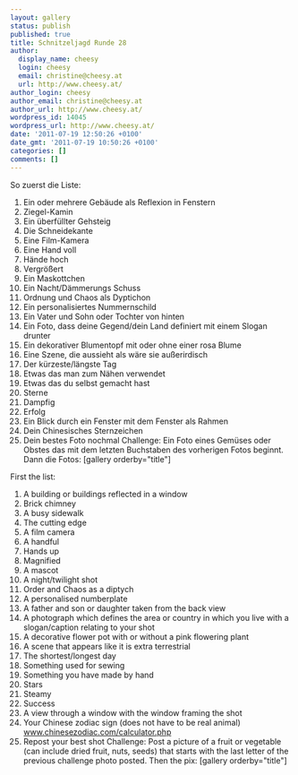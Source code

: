 ```yaml
---
layout: gallery
status: publish
published: true
title: Schnitzeljagd Runde 28
author:
  display_name: cheesy
  login: cheesy
  email: christine@cheesy.at
  url: http://www.cheesy.at/
author_login: cheesy
author_email: christine@cheesy.at
author_url: http://www.cheesy.at/
wordpress_id: 14045
wordpress_url: http://www.cheesy.at/
date: '2011-07-19 12:50:26 +0100'
date_gmt: '2011-07-19 10:50:26 +0100'
categories: []
comments: []
---
```

<!--:de-->So zuerst die Liste:
1. Ein oder mehrere Gebäude als Reflexion in Fenstern
2. Ziegel-Kamin
3. Ein überfüllter Gehsteig
4. Die Schneidekante
5. Eine Film-Kamera
6. Eine Hand voll
7. Hände hoch
8. Vergrößert
9. Ein Maskottchen
10. Ein Nacht/Dämmerungs Schuss
11. Ordnung und Chaos als Dyptichon
12. Ein personalisiertes Nummernschild
13. Ein Vater und Sohn oder Tochter von hinten
14. Ein Foto, dass deine Gegend/dein Land definiert mit einem Slogan drunter
15. Ein dekorativer Blumentopf mit oder ohne einer rosa Blume
16. Eine Szene, die aussieht als wäre sie außerirdisch
17. Der kürzeste/längste Tag
18. Etwas das man zum Nähen verwendet
19. Etwas das du selbst gemacht hast
20. Sterne
21. Dampfig
22. Erfolg
23. Ein Blick durch ein Fenster mit dem Fenster als Rahmen
24. Dein Chinesisches Sternzeichen
25. Dein bestes Foto nochmal
Challenge:
Ein Foto eines Gemüses oder Obstes das mit dem letzten Buchstaben des vorherigen Fotos beginnt.
Dann die Fotos:
[gallery orderby="title"]
<!--:--><!--:en-->First the list:
1. A building or buildings reflected in a window
2. Brick chimney
3. A busy sidewalk
4. The cutting edge
5. A film camera
6. A handful
7. Hands up
8. Magnified
9. A mascot
10. A night/twilight shot
11. Order and Chaos as a diptych
12. A personalised numberplate
13. A father and son or daughter taken from the back view
14. A photograph which defines the area or country in which you live with a slogan/caption relating to your shot
15. A decorative flower pot with or without a pink flowering plant
16. A scene that appears like it is extra terrestrial
17. The shortest/longest day
18. Something used for sewing
19. Something you have made by hand
20. Stars
21. Steamy
22. Success
23. A view through a window with the window framing the shot
24. Your Chinese zodiac sign (does not have to be real animal) www.chinesezodiac.com/calculator.php
25. Repost your best shot
Challenge:
Post a picture of a fruit or vegetable (can include dried fruit, nuts, seeds) that starts with the last letter of the previous challenge photo posted.
Then the pix:
[gallery orderby="title"]
<!--:-->
